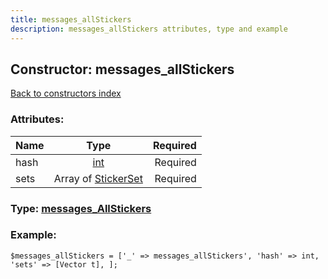 ```yaml
---
title: messages_allStickers
description: messages_allStickers attributes, type and example
---
```

## Constructor: messages\_allStickers  
[Back to constructors index](index.md)



### Attributes:

| Name     |    Type       | Required |
|----------|:-------------:|---------:|
|hash|[int](../types/int.md) | Required|
|sets|Array of [StickerSet](../types/StickerSet.md) | Required|



### Type: [messages\_AllStickers](../types/messages_AllStickers.md)


### Example:

```
$messages_allStickers = ['_' => messages_allStickers', 'hash' => int, 'sets' => [Vector t], ];
```